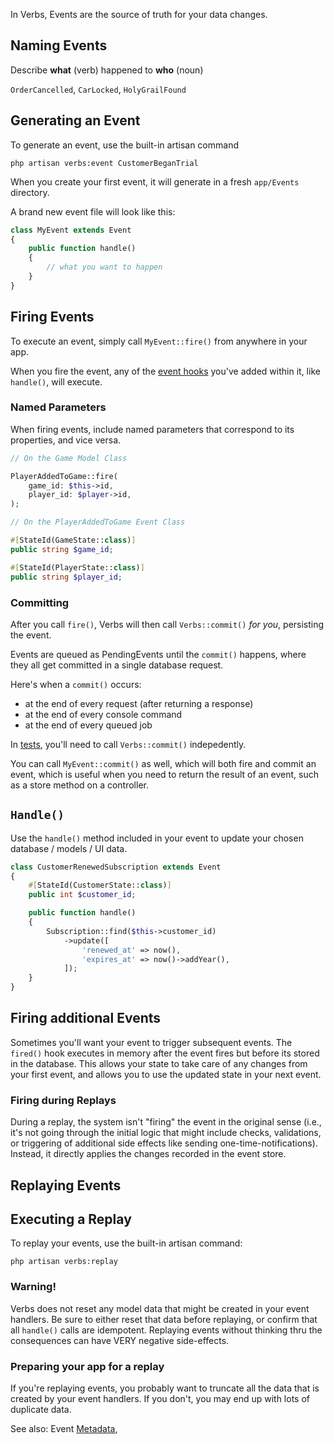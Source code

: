 In Verbs, Events are the source of truth for your data changes.

## Naming Events

Describe **what** (verb) happened to **who** (noun)

`OrderCancelled`, `CarLocked`, `HolyGrailFound`

## Generating an Event

To generate an event, use the built-in artisan command

```shell
php artisan verbs:event CustomerBeganTrial
```

When you create your first event, it will generate in a fresh `app/Events` directory.

A brand new event file will look like this:

```php
class MyEvent extends Event
{
    public function handle()
    {
        // what you want to happen
    }
}
```

## Firing Events

To execute an event, simply call `MyEvent::fire()` from anywhere in your app.

When you fire the event, any of the [event hooks](/docs/technical/event-lifecycle) you've added within it, like `handle()`, will execute.

### Named Parameters

When firing events, include named parameters that correspond to its properties, and vice versa.

```php
// On the Game Model Class

PlayerAddedToGame::fire(
    game_id: $this->id,
    player_id: $player->id,
);

// On the PlayerAddedToGame Event Class

#[StateId(GameState::class)]
public string $game_id;

#[StateId(PlayerState::class)]
public string $player_id;
```

### Committing

After you call `fire()`, Verbs will then call `Verbs::commit()` _for you_, persisting the event.

Events are queued as PendingEvents until the `commit()` happens, where they all get committed in a single database request.

Here's when a `commit()` occurs:
- at the end of every request (after returning a response)
- at the end of every console command
- at the end of every queued job

In [tests](testing), you'll need to call `Verbs::commit()` indepedently.

You can call `MyEvent::commit()` as well, which will both fire and commit an event, which is useful when you need to return the result of an event, such as a store method on a controller.

## `Handle()`

Use the `handle()` method included in your event to update your chosen database / models / UI data.

```php
class CustomerRenewedSubscription extends Event
{
    #[StateId(CustomerState::class)]
    public int $customer_id;

    public function handle()
    {
        Subscription::find($this->customer_id)
            ->update([
                'renewed_at' => now(),
                'expires_at' => now()->addYear(),
            ]);
    }
}
```

## Firing additional Events

Sometimes you'll want your event to trigger subsequent events. The `fired()` hook executes in memory after the event fires but before its stored in the database. This allows your state to take care of any changes from your first event, and allows you to use the updated state in your next event.

### Firing during Replays

During a replay, the system isn't "firing" the event in the original sense (i.e., it's not going through the initial logic that might include checks, validations, or triggering of additional side effects like sending one-time-notifications). Instead, it directly applies the changes recorded in the event store.

## Replaying Events

<!-- @todo description -->

## Executing a Replay

To replay your events, use the built-in artisan command:

```shell
php artisan verbs:replay
```

### Warning!

Verbs does not reset any model data that might be created in your event handlers.
Be sure to either reset that data before replaying, or confirm that all `handle()` calls are idempotent.
Replaying events without thinking thru the consequences can have VERY negative side-effects.

### Preparing your app for a replay

If you're replaying events, you probably want to truncate all the data that is created by your event handlers. If you don't, you may end up with lots of duplicate data.

<!-- @todo more on how to know its ok to replay -->
<!-- @todo unless replaying / once -->

See also: Event [Metadata](technical/metadata),
